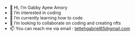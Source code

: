 - 👋 Hi, I’m Gabby Ayew Amory
- 👀 I’m interested in coding
- 🌱 I’m currently learning how to code
- 💞️ I’m looking to collaborate on coding and creating nfts
- 📫 You can reach me via email : tettehgabriel65@gmail.com

<!---
gabbyayew0212/gabbyayew0212 is a ✨ special ✨ repository because its `README.md` (this file) appears on your GitHub profile.
You can click the Preview link to take a look at your changes.
--->
